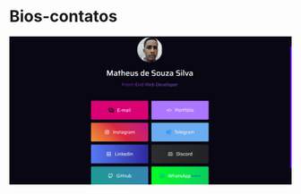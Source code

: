 # Bios-contatos
<img src="https://github.com/MatheusdeSouzaSilva70/Bio-contatos/blob/main/assets/image/previa%20Bio.png" alt="Home do website">
